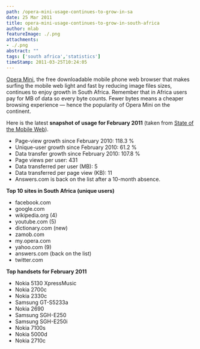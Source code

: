 ```yaml
---
path: /opera-mini-usage-continues-to-grow-in-sa
date: 25 Mar 2011
title: opera-mini-usage-continues-to-grow-in-south-africa
author: mlab
featureImage: ./.png
attachments: 
- ./.png
abstract: ""
tags: ['south africa','statistics']
timeStamp: 2011-03-25T10:24:05
---
```


[Opera Mini](http:&#x2F;&#x2F;www.opera.com&#x2F;mobile&#x2F;), the free downloadable mobile phone web browser that makes surfing the mobile web light and fast by reducing image files sizes, continues to enjoy growth in South Africa. Remember that in Africa users pay for MB of data so every byte counts. Fewer bytes means a cheaper browsing experience — hence the popularity of Opera Mini on the continent.

Here is the latest **snapshot of usage for February 2011** (taken from [State of the Mobile Web](http:&#x2F;&#x2F;www.opera.com&#x2F;smw&#x2F;2011&#x2F;02&#x2F;)).

*   Page-view growth since February 2010: 118.3 %
*   Unique-user growth since February 2010: 61.2 %
*   Data transfer growth since February 2010: 107.8 %
*   Page views per user: 431
*   Data transferred per user (MB): 5
*   Data transferred per page view (KB): 11
*   Answers.com is back on the list after a 10-month absence.

**Top 10 sites in South Africa (unique users)**

*   facebook.com
*   google.com
*   wikipedia.org (4)
*   youtube.com (5)
*   dictionary.com (new)
*   zamob.com
*   my.opera.com
*   yahoo.com (9)
*   answers.com (back on the list)
*   twitter.com

**Top handsets for February 2011**

*   Nokia 5130 XpressMusic
*   Nokia 2700c
*   Nokia 2330c
*   Samsung GT-S5233a
*   Nokia 2690
*   Samsung SGH-E250
*   Samsung SGH-E250i
*   Nokia 7100s
*   Nokia 5000d
*   Nokia 2710c


